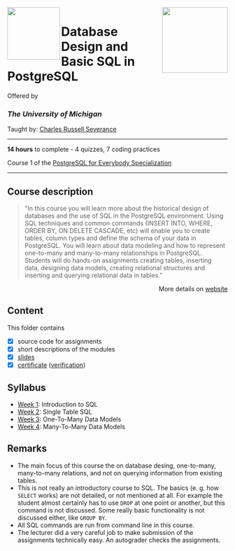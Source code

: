 <a href="https://www.coursera.org/learn/database-design-postgresql">
  <img src="/img/Database_Design_and_Basic_SQL_in_PostgreSQL_logo.avif" width="150" align="right">
</a>

<img src="https://brand.umich.edu/assets/brand/style-guide/logo-guidelines/U-M_Logo-Hex.png" width="120" height="120" align="left">

# Database Design and Basic SQL in PostgreSQL

Offered by 
### *The University of Michigan*

Taught by: [Charles Russell Severance](https://www.coursera.org/instructor/drchuck)

---

**14 hours** to complete - 4 quizzes, 7 coding practices

Course 1 of the [PostgreSQL for Everybody Specialization](../) 

---

## Course description

>"In this course you will learn more about the historical design of databases and the use of SQL in the PostgreSQL environment. Using SQL techniques and common commands (INSERT INTO, WHERE, ORDER BY, ON DELETE CASCADE, etc) will enable you to create tables, column types and define the schema of your data in PostgreSQL. You will learn about data modeling and how to represent one-to-many and many-to-many relationships in PostgreSQL. Students will do hands-on assignments creating tables, inserting data, designing data models, creating relational structures and inserting and querying relational data in tables."

<p align="right">More details on <a href="https://www.coursera.org/learn/database-design-postgresql">website</a></p>

## Content
This folder contains 
- [x] source code for assignments
- [x] short descriptions of the modules 
- [x] [slides](./Slides) 
- [x] [certificate](./Certificate/Coursera_Certificate_Database_Design_and_Basic_SQL_in_PostgreSQL.pdf) 
([verification](https://coursera.org/verify/CMWDKZR9P2N9))

## Syllabus
- [Week 1](./Week%201): Introduction to SQL
- [Week 2](./Week%202): Single Table SQL
- [Week 3](./Week%203): One-To-Many Data Models
- [Week 4](./Week%204): Many-To-Many Data Models

## Remarks
- The main focus of this course the on database desing, one-to-many, many-to-many relations, and not on querying information from existing tables. 
- This is not really an introductory course to SQL. The basics (e. g. how `SELECT` works) are not detailed, or not mentioned at all. For example the student almost certainly has to use `DROP` at one point or another, but this command is not discussed. Some really basic functionality is not discussed either, like `GROUP BY`. 
- All SQL commands are run from command line in this course. 
- The lecturer did a very careful job to make submission of the assignments technically easy. An autograder checks the assignments. 
